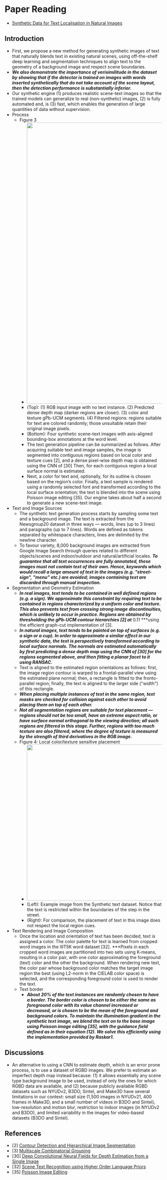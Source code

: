 # Paper Reading
- [Synthetic Data for Text Localisation in Natural Images](https://arxiv.org/pdf/1604.06646v1.pdf)
## Introduction
- First, we propose a new method for generating synthetic images of text that naturally blends text in existing natural scenes, using off-the-shelf deep learning and segmentation techniques to align text to the geometry of a background image and respect scene boundaries.
- ***We also demonstrate the importance of verisimilitude in the dataset by showing that if the detector is trained on images with words inserted synthetically that do not take account of the scene layout, then the detection performance is substantially inferior.***
- Our synthetic engine (1) produces realistic scene-text images so that the trained models can generalize to real (non-synthetic) images, (2) is fully automated and, is (3) fast, which enables the generation of large quantities of data without supervision.
- Process
    - Figure 3
        - <img src="https://user-images.githubusercontent.com/67457712/233758260-b248a597-a84e-41d6-9161-0b9c6f349e5d.png" width="900">
        - (Top): (1) RGB input image with no text instance. (2) Predicted dense depth map (darker regions are closer). (3) color and texture gPb-UCM segments. (4) Filtered regions: regions suitable for text are colored randomly; those unsuitable retain their original image pixels.
        - (Bottom): Four synthetic scene-text images with axis-aligned bounding-box annotations at the word level.
        - The text generation pipeline can be summarized as follows. After acquiring suitable text and image samples, the image is segmented into contiguous regions based on local color and texture cues [2], and a dense pixel-wise depth map is obtained using the CNN of [30] Then, for each contiguous region a local surface normal is estimated.
        - Next, a color for text and, optionally, for its outline is chosen based on the region’s color. Finally, a text sample is rendered using a randomly selected font and transformed according to the local surface orientation; the text is blended into the scene using Poisson image editing [35]. Our engine takes about half a second to generate a new scene-text image.
- Text and Image Sources
    - The synthetic text generation process starts by sampling some text and a background image. The text is extracted from the Newsgroup20 dataset in three ways — words, lines (up to 3 lines) and paragraphs (up to 7 lines). Words are defined as tokens separated by whitespace characters, lines are delimited by the newline character.
    - To favour variety, 8,000 background images are extracted from Google Image Search through queries related to different objects/scenes and indoor/outdoor and natural/artificial locales. ***To guarantee that all text occurrences are fully annotated, these images must not contain text of their own. Hence, keywords which would recall a large amount of text in the images (e.g. "street-sign", "menu" etc.) are avoided; images containing text are discarded through manual inspection.***
- Segmentation and Geometry Estimation
    - ***In real images, text tends to be contained in well defined regions (e.g. a sign). We approximate this constraint by requiring text to be contained in regions characterized by a uniform color and texture. This also prevents text from crossing strong image discontinuities, which is unlikely to occur in practice. Regions are obtained by thresholding the gPb-UCM contour hierarchies [2] at*** $0.11$ ***using the efficient graph-cut implementation of [3].
    - ***In natural images, text tends to be painted on top of surfaces (e.g. a sign or a cup). In order to approximate a similar effect in our synthetic data, the text is perspectively transformed according to local surface normals. The normals are estimated automatically by first predicting a dense depth map using the CNN of [30] for the regions segmented above, and then fitting a planar facet to it using RANSAC.***
    - Text is aligned to the estimated region orientations as follows: first, the image region contour is warped to a frontal-parallel view using the estimated plane normal; then, a rectangle is fitted to the fronto-parallel region; finally, the text is aligned to the larger side ("width") of this rectangle.
    - ***When placing multiple instances of text in the same region, text masks are checked for collision against each other to avoid placing them on top of each other.***
    - ***Not all segmentation regions are suitable for text placement — regions should not be too small, have an extreme aspect ratio, or have surface normal orthogonal to the viewing direction; all such regions are filtered in this stage. Further, regions with too much texture are also filtered, where the degree of texture is measured by the strength of third derivatives in the RGB image.***
    - Figure 4: Local color/texture sensitive placement
        - <img src="https://user-images.githubusercontent.com/67457712/233759012-b741d382-ef90-4c30-9bb4-91c6d8d4728f.png" width="500">
        - (Left): Example image from the Synthetic text dataset. Notice that the text is restricted within the boundaries of the step in the street.
        - (Right): For comparison, the placement of text in this image does not respect the local region cues.
- Text Rendering and Image Composition
    - Once the location and orientation of text has been decided, text is assigned a color. The color palette for text is learned from cropped word images in the IIIT5K word dataset [32]. ***Pixels in each cropped word images are partitioned into two sets using K-means, resulting in a color pair, with one color approximating the foreground (text) color and the other the background. When rendering new text, the color pair whose background color matches the target image region the best (using L2-norm in the CIELAB color space) is selected, and the corresponding foreground color is used to render the text.
    - Text border
        - ***About 20% of the text instances are randomly chosen to have a border. The border color is chosen to be either the same as foreground color with its value channel increased or decreased, or is chosen to be the mean of the foreground and background colors. To maintain the illumination gradient in the synthetic text image, we blend the text on to the base image using Poisson image editing [35], with the guidance field defined as in their equation (12). We solve this efficiently using the implementation provided by Raskar1.***
## Discussions
- An alternative to using a CNN to estimate depth, which is an error prone process, is to use a dataset of RGBD images. We prefer to estimate an imperfect depth map instead because: (1) it allows essentially any scene type background image to be used, instead of only the ones for which RGBD data are available, and (2) because publicly available RGBD datasets such as NYUDv2, B3DO, Sintel, and Make3D have several limitations in our context: small size (1,500 images in NYUDv21, 400 frames in Make3D, and a small number of videos in B3DO and Sintel), low-resolution and motion blur, restriction to indoor images (in NYUDv2 and B3DO), and limited variability in the images for video-based datasets (B3DO and Sintel).
## References
- [2] [Contour Detection and Hierarchical Image Segmentation](https://www2.eecs.berkeley.edu/Research/Projects/CS/vision/grouping/papers/amfm_pami2010.pdf)
- [3] [Multiscale Combinatorial Grouping](https://openaccess.thecvf.com/content_cvpr_2014/papers/Arbelaez_Multiscale_Combinatorial_Grouping_2014_CVPR_paper.pdf)
- [30] [Deep Convolutional Neural Fields for Depth Estimation from a Single Image](https://arxiv.org/pdf/1411.6387.pdf)
- [32] [Scene Text Recognition using Higher Order Language Priors](https://www.di.ens.fr/willow/pdfscurrent/mishra12a.pdf)
- [35] [Poisson Image Editing](https://www.cs.jhu.edu/~misha/Fall07/Papers/Perez03.pdf)